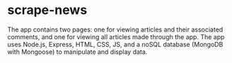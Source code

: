 # scrape-news
The app contains two pages: one for viewing articles and their associated comments, and one for viewing all articles made through the app. The app uses Node.js, Express, HTML, CSS, JS, and a noSQL database (MongoDB with Mongoose) to manipulate and display data.
